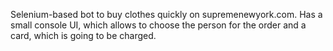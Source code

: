 Selenium-based bot to buy clothes quickly on supremenewyork.com. Has a small console UI, which allows to choose the person for the order and a card, which is going to be charged. 
